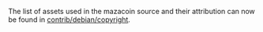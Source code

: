 The list of assets used in the mazacoin source and their attribution can now be found in [contrib/debian/copyright](../contrib/debian/copyright).
